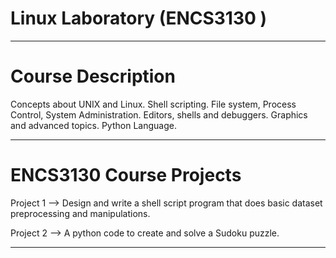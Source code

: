 # Linux Laboratory (ENCS3130 )
___________________________________________________________
# Course Description
Concepts about UNIX and Linux.
Shell scripting.
File system, Process Control, System Administration.
Editors, shells and debuggers.
Graphics and advanced topics.
Python Language.
___________________________________________________________
# ENCS3130 Course Projects
Project 1 --> Design and write a shell script program that does basic dataset preprocessing and manipulations.

Project 2 --> A python code to create and solve a Sudoku puzzle. 
___________________________________________________________
